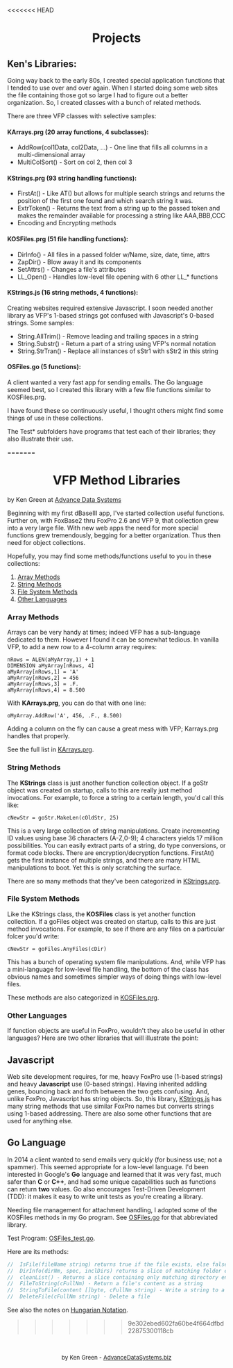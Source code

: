 <<<<<<< HEAD
# <center>Projects</center>

## Ken's Libraries:

Going way back to the early 80s, I created special application functions that I tended to use over and over again. When I started doing some web sites the file containing those got so large I had to figure out a better organization. So, I created classes with a bunch of related methods.

There are three VFP classes with selective samples:
#### KArrays.prg (20 array functions, 4 subclasses):
* AddRow(col1Data, col2Data, ...) - One line that fills all columns in a multi-dimensional array
* MultiColSort() - Sort on col 2, then col 3

#### KStrings.prg (93 string handling functions):
* FirstAt() - Like AT() but allows for multiple search strings and returns the position of the first one found and which search string it was.
* ExtrToken() - Returns the text from a string up to the passed token and makes the remainder available for processing a string like AAA,BBB,CCC
* Encoding and Encrypting methods

#### KOSFiles.prg (51 file handling functions):
* DirInfo() - All files in a passed folder w/Name, size, date, time, attrs
* ZapDir() - Blow away it and its components
* SetAttrs() - Changes a file's attributes
* LL_Open() - Handles low-level file opening with 6 other LL_* functions

#### KStrings.js (16 string methods, 4 functions):
Creating websites required extensive Javascript. I soon needed another library as VFP's 1-based strings got confused with Javascript's 0-based strings. Some samples:
* String.AllTrim() - Remove leading and trailing spaces in a string
* String.Substr() - Return a part of a string using VFP's normal notation
* String.StrTran() - Replace all instances of sStr1 with sStr2 in this string

#### OSFiles.go (5 functions):
A client wanted a very fast app for sending emails. The Go language seemed best, so I created this library with a few file functions similar to KOSFiles.prg.

I have found these so continuously useful, I thought others might find some things of use in these collections.

The Test* subfolders have programs that test each of their libraries; they also illustrate their use.

=======
# <center>VFP Method Libraries</center>

by Ken Green at [Advance Data Systems](http://www.AdvanceDataSystems.biz)

Beginning with my first dBaseIII app, I've started collection useful functions. Further on, with FoxBase2 thru FoxPro 2.6 and VFP 9, that collection grew into a very large file. With new web apps the need for more special functions grew tremendously, begging for a better organization. Thus then need for object collections.

Hopefully, you may find some methods/functions useful to you in these collections:

1. [Array Methods](#array-methods)
2. [String Methods](#string-methods)
3. [File System Methods](#file-system-methods)
4. [Other Languages](#other-languages)

### Array Methods

Arrays can be very handy at times; indeed VFP has a sub-language dedicated to them. However I found it can be somewhat tedious. In vanilla VFP, to add a new row to a 4-column array requires:
```foxpro
nRows = ALEN(aMyArray,1) + 1
DIMENSION aMyArray[nRows, 4]
aMyArray[nRows,1] = 'A'
aMyArray[nRows,2] = 456
aMyArray[nRows,3] = .F.
aMyArray[nRows,4] = 8.500
```
With **KArrays.prg**, you can do that with one line:
```foxpro
oMyArray.AddRow('A', 456, .F., 8.500)
```

Adding a column on the fly can cause a great mess with VFP; Karrays.prg handles that properly.

See the full list in [KArrays.prg](file:///KArrays.prg.md).

### String Methods

The **KStrings** class is just another function collection object. If a goStr object was created on startup, calls to this are really just method invocations. For example, to force a string to a certain length, you'd call this like:
```foxpro
cNewStr = goStr.MakeLen(cOldStr, 25)
```

This is a very large collection of string manipulations. Create incrementing ID values using base 36 characters (A-Z,0-9); 4 characters yields 17 million possibilities.
You can easily extract parts of a string, do type conversions, or format code blocks. There are encryption/decryption functions. FirstAt() gets the first instance of multiple strings, and there are many HTML manipulations to boot. Yet this is only scratching the surface.

There are so many methods that they've been categorized in [KStrings.prg](file:///KStrings.prg.md).

### File System Methods

Like the KStrings class, the **KOSFiles** class is yet another function collection. If a goFiles object was created on startup, calls to this are just method invocations. For example, to see if there are any files on a particular folcer you'd write:
```foxpro
cNewStr = goFiles.AnyFiles(cDir)
```

This has a bunch of operating system file manipulations. And, while VFP has a mini-language for low-level file handling, the bottom of the class has obvious names and sometimes simpler ways of doing things with low-level files.

These methods are also categorized in [KOSFiles.prg](file:///KOSFiles.prg.md).

### Other Languages

If function objects are useful in FoxPro, wouldn't they also be useful in other languages? Here are two other libraries that will illustrate the point:

## Javascript
Web site development requires, for me, heavy FoxPro use (1-based strings) and heavy **Javascript** use (0-based strings). Having inherited addling genes, bouncing back and forth between the two gets confusing. And, unlike FoxPro, Javascript has string objects. So, this library, [KStrings.js](file:///KStrings.js.md) has many string methods that use similar FoxPro names but converts strings using 1-based addressing. There are also some other functions that are used for anything else.

## Go Language

In 2014 a client wanted to send emails very quickly (for business use; not a spammer). This seemed appropriate for a low-level language. I'd been interested in Google's **Go** language and learned that it was very fast, much safer than **C** or **C++**, and had some unique capabilities such as functions can return **two** values.  Go also encourages Test-Driven Development (TDD): it makes it easy to write unit tests as you're creating a library.

Needing file management for attachment handling, I adopted some of the KOSFiles methods in my Go program. See [OSFiles.go](file:///OSFiles.go) for that abbreviated library.

Test Program: [OSFiles_test.go](file:///OSFilesTests/OSFiles_test.go).

Here are its methods:
```go
//  IsFile(fileName string) returns true if the file exists, else false.
//  DirInfo(dirNm, spec, inclDirs) returns a slice of matching folder entries.
//  cleanList() - Returns a slice containing only matching directory entries
//  FileToString(cFullNm) - Return a file's content as a string
//  StringToFile(content []byte, cFullNm string) - Write a string to a file
//  DeleteFile(cFullNm string) - Delete a file
```

See also the notes on [Hungarian Notation](file:///HungarianNotation.md).
>>>>>>> 9e302ebed602fa60be4f664dfbd22875300118cb
<br>

<font size="2"><center>
by Ken Green - [AdvanceDataSystems.biz](http://AdvanceDataSystems.biz)
</center></font>